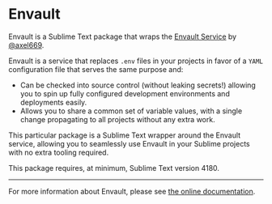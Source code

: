 # Envault

Envault is a Sublime Text package that wraps the
[Envault Service](https://github.com/axel669/envault) by
[@axel669](https://github.com/axel669).

Envault is a service that replaces `.env` files in your projects in favor of a
`YAML` configuration file that serves the same purpose and:

- Can be checked into source control (without leaking secrets!) allowing you to
  spin up fully configured development environments and deployments easily.
- Allows you to share a common set of variable values, with a single change
  propagating to all projects without any extra work.

This particular package is a Sublime Text wrapper around the Envault service,
allowing you to seamlessly use Envault in your Sublime projects with no extra
tooling required.

This package requires, at minimum, Sublime Text version 4180.

---

For more information about Envault, please see
[the online documentation](https://envault.odatnurd.net).